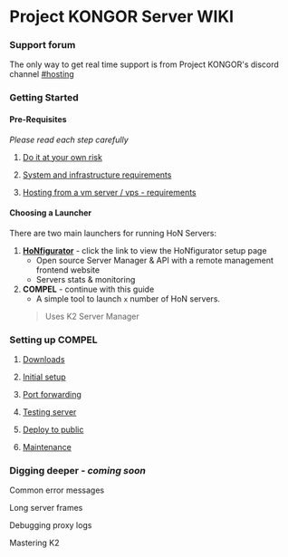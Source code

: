 # Project KONGOR Server WIKI

### Support forum

The only way to get real time support is from Project KONGOR's discord channel [#hosting](https://discord.com/channels/991034716360687637/1018466634408673340)

### Getting Started

#### Pre-Requisites

_Please read each step carefully_

1. [Do it at your own risk](basics/risks.md)

1. [System and infrastructure requirements](basics/system-and-infra.md)

1. [Hosting from a vm server / vps - requirements](basics/vm-vps-server.md)

#### Choosing a Launcher
There are two main launchers for running HoN Servers:

1. **[HoNfigurator](https://github.com/HoNfigurator/HoNfigurator-Central)** - click the link to view the HoNfigurator setup page
	- Open source Server Manager & API with a remote management frontend website
	- Servers stats & monitoring
2. **COMPEL** - continue with this guide
	- A simple tool to launch ``x`` number of HoN servers.
	> Uses K2 Server Manager

### Setting up COMPEL
1. [Downloads](basics/downloads.md)

1. [Initial setup](basics/initial-setup.md)

1. [Port forwarding](basics/port-forwarding.md)

1. [Testing server](basics/testing.md)

1. [Deploy to public](basics/deploy-to-public.md)

1. [Maintenance](basics/maintenance.md)

### Digging deeper - *coming soon*

Common error messages

Long server frames

Debugging proxy logs

Mastering K2
